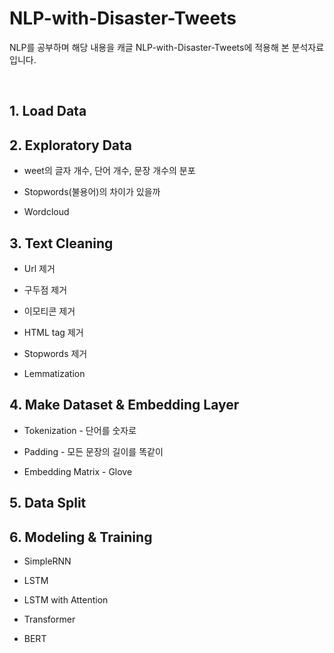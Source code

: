 # NLP-with-Disaster-Tweets
NLP를 공부하며 해당 내용을 캐글 NLP-with-Disaster-Tweets에 적용해 본 분석자료입니다. 

<br>

## 1. Load Data

## 2. Exploratory Data
   - weet의 글자 개수, 단어 개수, 문장 개수의 분포
 
   - Stopwords(불용어)의 차이가 있을까
  
   - Wordcloud

## 3. Text Cleaning
   - Url 제거
  
   - 구두점 제거
  
   - 이모티콘 제거
  
   - HTML tag 제거
  
   - Stopwords 제거
  
   - Lemmatization

## 4. Make Dataset & Embedding Layer
   - Tokenization - 단어를 숫자로
 
   - Padding - 모든 문장의 길이를 똑같이
  
   - Embedding Matrix - Glove

## 5. Data Split

## 6. Modeling & Training
   - SimpleRNN
  
   - LSTM
  
   - LSTM with Attention
  
   - Transformer
  
   - BERT

